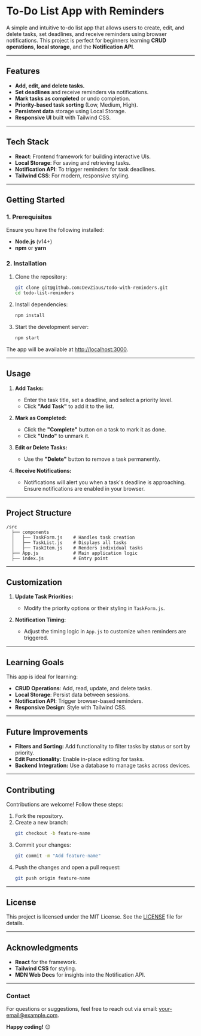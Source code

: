 # **To-Do List App with Reminders**

A simple and intuitive to-do list app that allows users to create, edit, and delete tasks, set deadlines, and receive reminders using browser notifications. This project is perfect for beginners learning **CRUD operations**, **local storage**, and the **Notification API**.

---

## **Features**
- **Add, edit, and delete tasks.**
- **Set deadlines** and receive reminders via notifications.
- **Mark tasks as completed** or undo completion.
- **Priority-based task sorting** (Low, Medium, High).
- **Persistent data** storage using Local Storage.
- **Responsive UI** built with Tailwind CSS.

---

## **Tech Stack**
- **React**: Frontend framework for building interactive UIs.
- **Local Storage**: For saving and retrieving tasks.
- **Notification API**: To trigger reminders for task deadlines.
- **Tailwind CSS**: For modern, responsive styling.

---

## **Getting Started**

### **1. Prerequisites**
Ensure you have the following installed:
- **Node.js** (v14+)
- **npm** or **yarn**

### **2. Installation**
1. Clone the repository:
   ```bash
   git clone git@github.com:DevZiaus/todo-with-reminders.git
   cd todo-list-reminders
   ```
2. Install dependencies:
   ```bash
   npm install
   ```
3. Start the development server:
   ```bash
   npm start
   ```

The app will be available at [http://localhost:3000](http://localhost:3000).

---

## **Usage**

1. **Add Tasks:**
   - Enter the task title, set a deadline, and select a priority level.
   - Click **"Add Task"** to add it to the list.

2. **Mark as Completed:**
   - Click the **"Complete"** button on a task to mark it as done.
   - Click **"Undo"** to unmark it.

3. **Edit or Delete Tasks:**
   - Use the **"Delete"** button to remove a task permanently.

4. **Receive Notifications:**
   - Notifications will alert you when a task's deadline is approaching. Ensure notifications are enabled in your browser.

---

## **Project Structure**
```
/src
  ├── components
  │   ├── TaskForm.js    # Handles task creation
  │   ├── TaskList.js    # Displays all tasks
  │   ├── TaskItem.js    # Renders individual tasks
  ├── App.js             # Main application logic
  ├── index.js           # Entry point
```

---

## **Customization**

1. **Update Task Priorities:**
   - Modify the priority options or their styling in `TaskForm.js`.

2. **Notification Timing:**
   - Adjust the timing logic in `App.js` to customize when reminders are triggered.

---

## **Learning Goals**
This app is ideal for learning:
- **CRUD Operations**: Add, read, update, and delete tasks.
- **Local Storage**: Persist data between sessions.
- **Notification API**: Trigger browser-based reminders.
- **Responsive Design**: Style with Tailwind CSS.

---

## **Future Improvements**
- **Filters and Sorting:** Add functionality to filter tasks by status or sort by priority.
- **Edit Functionality:** Enable in-place editing for tasks.
- **Backend Integration:** Use a database to manage tasks across devices.

---

## **Contributing**
Contributions are welcome! Follow these steps:
1. Fork the repository.
2. Create a new branch:
   ```bash
   git checkout -b feature-name
   ```
3. Commit your changes:
   ```bash
   git commit -m "Add feature-name"
   ```
4. Push the changes and open a pull request:
   ```bash
   git push origin feature-name
   ```

---

## **License**
This project is licensed under the MIT License. See the [LICENSE](LICENSE) file for details.

---

## **Acknowledgments**
- **React** for the framework.
- **Tailwind CSS** for styling.
- **MDN Web Docs** for insights into the Notification API.

---

### **Contact**
For questions or suggestions, feel free to reach out via email: your-email@example.com.

**Happy coding!** 😊